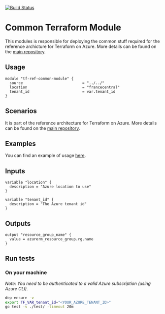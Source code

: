 [![Build Status](https://dev.azure.com/jcorioland-msft/terraform-azure-reference/_apis/build/status/jcorioland.terraform-azure-ref-common-module?branchName=master)](https://dev.azure.com/jcorioland-msft/terraform-azure-reference/_build/latest?definitionId=33&branchName=master)

# Common Terraform Module

This modules is responsible for deploying the common stuff required for the reference archicture for Terraform on Azure. More details can be found on the [main repository](https://github.com/jcorioland/terraform-azure-reference). 

## Usage

```hcl
module "tf-ref-common-module" {
  source                           = "../../"
  location                         = "francecentral"
  tenant_id                        = var.tenant_id
}
```

## Scenarios

It is part of the reference architecture for Terraform on Azure. More details can be found on the [main repository](https://github.com/jcorioland/terraform-azure-reference). 

## Examples

You can find an example of usage [here](examples/).

## Inputs

```hcl
variable "location" {
  description = "Azure location to use"
}

variable "tenant_id" {
  description = "The Azure tenant id"
}
```

## Outputs

```hcl
output "resource_group_name" {
  value = azurerm_resource_group.rg.name
}
```

## Run tests

### On your machine

*Note: You need to be authenticated to a valid Azure subscription (using Azure CLI).*

```bash
dep ensure -v
export TF_VAR_tenant_id="<YOUR_AZURE_TENANT_ID>"
go test -v ./test/ -timeout 20m
```

